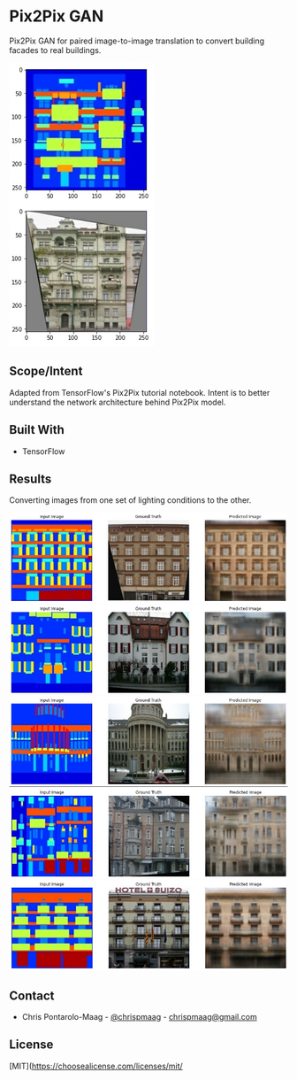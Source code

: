 # Pix2Pix GAN

Pix2Pix GAN for paired image-to-image translation to convert building facades to real buildings.

![paired_image](https://github.com/chrispmaag/pix2pixGAN/blob/main/images/paired_image.jpg)

## Scope/Intent
Adapted from TensorFlow's Pix2Pix tutorial notebook. Intent is to better understand the network architecture behind Pix2Pix model.

## Built With
- TensorFlow

## Results

Converting images from one set of lighting conditions to the other.

![pred1](https://github.com/chrispmaag/pix2pixGAN/blob/main/images/pred1.jpg)
![pred2](https://github.com/chrispmaag/pix2pixGAN/blob/main/images/pred2.jpg)
![pred3](https://github.com/chrispmaag/pix2pixGAN/blob/main/images/pred3.jpg)
![pred4](https://github.com/chrispmaag/pix2pixGAN/blob/main/images/pred4.jpg)
![pred5](https://github.com/chrispmaag/pix2pixGAN/blob/main/images/pred5.jpg)

## Contact

- Chris Pontarolo-Maag - [@chrispmaag](https://twitter.com/chrispmaag) - chrispmaag@gmail.com

## License
[MIT](https://choosealicense.com/licenses/mit/